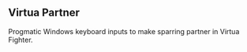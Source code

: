 Virtua Partner
--------------

Progmatic Windows keyboard inputs to make sparring partner in Virtua Fighter.
